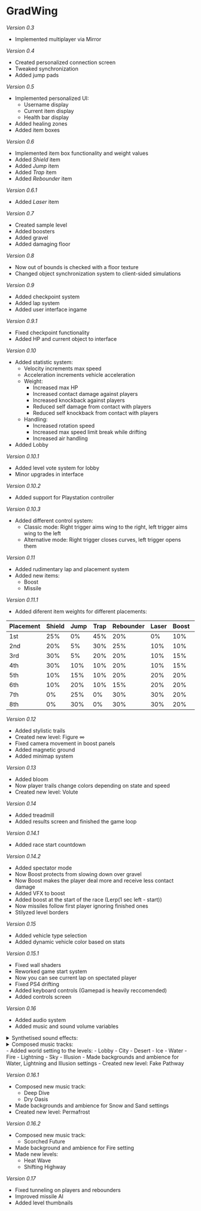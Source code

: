 # GradWing

*Version 0.3*
- Implemented multiplayer via Mirror

*Version 0.4*
- Created personalized connection screen
- Tweaked synchronization
- Added jump pads

*Version 0.5*
- Implemented personalized UI:
  - Username display
  - Current item display
  - Health bar display
- Added healing zones
- Added item boxes

*Version 0.6*
- Implemented item box functionality and weight values
- Added _Shield_ item
- Added _Jump_ item
- Added _Trap_ item
- Added _Rebounder_ item

*Version 0.6.1*
- Added _Laser_ item

*Version 0.7*
- Created sample level
- Added boosters
- Added gravel
- Added damaging floor

*Version 0.8*
- Now out of bounds is checked with a floor texture
- Changed object synchronization system to client-sided simulations

*Version 0.9*
- Added checkpoint system
- Added lap system
- Added user interface ingame

*Version 0.9.1*
- Fixed checkpoint functionality
- Added HP and current object to interface

*Version 0.10*
- Added statistic system:
	- Velocity increments max speed
	- Acceleration increments vehicle acceleration
	- Weight:
		- Increased max HP
		- Increased contact damage against players
		- Increased knockback against players
		- Reduced self damage from contact with players
		- Reduced self knockback from contact with players
	- Handling:
		- Increased rotation speed
		- Increased max speed limit break while drifting
		- Increased air handling
- Added Lobby

*Version 0.10.1*
- Added level vote system for lobby
- Minor upgrades in interface

*Version 0.10.2*
- Added support for Playstation controller

*Version 0.10.3*
- Added different control system:
	- Classic mode: Right trigger aims wing to the right, left trigger aims wing to the left
	- Alternative mode: Right trigger closes curves, left trigger opens them
	
*Version 0.11*
- Added rudimentary lap and placement system
- Added new items:
	- Boost
	- Missile

*Version 0.11.1*
- Added diferent item weights for different placements:

|Placement|Shield|Jump|Trap|Rebounder|Laser|Boost|Missile|
|---------|------|----|----|---------|-----|-----|-------|
|1st      |25%   |0%  |45% |20%      |0%   |10%  |0%     |
|2nd      |20%   |5%  |30% |25%      |10%  |10%  |0%     |
|3rd      |30%   |5%  |20% |20%      |10%  |15%  |0%     |
|4th      |30%   |10% |10% |20%      |10%  |15%  |5%     |
|5th      |10%   |15% |10% |20%      |20%  |20%  |5%     |
|6th      |10%   |20% |10% |15%      |20%  |20%  |5%     |
|7th      |0%    |25% |0%  |30%      |30%  |20%  |10%    |
|8th      |0%    |30% |0%  |30%      |30%  |20%  |5%     |

*Version 0.12*
- Added stylistic trails
- Created new level: Figure ∞
- Fixed camera movement in boost panels
- Added magnetic ground
- Added minimap system

*Version 0.13*
- Added bloom
- Now player trails change colors depending on state and speed
- Created new level: Volute

*Version 0.14*
- Added treadmill
- Added results screen and finished the game loop

*Version 0.14.1*
- Added race start countdown

*Version 0.14.2*
- Added spectator mode
- Now Boost protects from slowing down over gravel
- Now Boost makes the player deal more and receive less contact damage
- Added VFX to boost
- Added boost at the start of the race (Lerp(1 sec left - start))
- Now missiles follow first player ignoring finished ones
- Stilyzed level borders

*Version 0.15*
- Added vehicle type selection
- Added dynamic vehicle color based on stats

*Version 0.15.1*
- Fixed wall shaders
- Reworked game start system
- Now you can see current lap on spectated player
- Fixed PS4 drifting
- Added keyboard controls (Gamepad is heavily reccomended)
- Added controls screen

*Version 0.16*
- Added audio system
- Added music and sound volume variables
<details>
<summary>Synthetised sound effects:</summary>
<ul>
<ul>
	<li>Vehicle motor
	<li>Boost
	<li>Heal
	<li>Gravel
	<li>Ice
	<li>Item box spawn
	<li>Item box take
	<li>Item rolling
	<li>Final item
	<li>Drifting
	<li>Missile sound
	<li>Missile followed ping
	<li>Missile explosion
	<li>Out of bounds
	<li>Multiple hits with the walls
	<li>Hits with other players
	<li>Different horns for the different vehicles
	<li>Jump
	<li>Rolling
	<li>Rolling end
	<li>Laser get
	<li>Laser idle
	<li>Laser shoot
	<li>Laser hit
	<li>Race countdown
	<li>Lap
	<li>Race end
<ul>
</ul>
</details>
<details>
<summary>Composed music tracks:</summary>
<ul>
<ul>
	<li>Heavy Light
	<li>Infinite Frost
	<li>Lobby
	<li>No Barriers
<ul>
</ul>
</details>
- Added world setting to the levels:
	- Lobby
	- City
	- Desert
	- Ice
	- Water
	- Fire
	- Lightning
	- Sky
	- Illusion
- Made backgrounds and ambience for Water, Lightning and Illusion settings
- Created new level: Fake Pathway

*Version 0.16.1*
- Composed new music track:
	- Deep Dive
	- Dry Oasis
- Made backgrounds and ambience for Snow and Sand settings
- Created new level: Permafrost

*Version 0.16.2*
- Composed new music track:
	- Scorched Future
- Made background and ambience for Fire setting
- Made new levels:
	- Heat Wave
	- Shifting Highway
	
*Version 0.17*
- Fixed tunneling on players and rebounders
- Improved missile AI
- Added level thumbnails